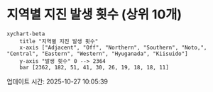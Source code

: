# 지역별 지진 발생 횟수 (상위 10개)

```mermaid
xychart-beta
    title "지역별 지진 발생 횟수"
    x-axis ["Adjacent", "Off", "Northern", "Southern", "Noto,", "Central", "Eastern", "Western", "Hyuganada", "Kiisuido"]
    y-axis "발생 횟수" 0 --> 2364
    bar [2362, 182, 51, 41, 30, 26, 19, 18, 18, 11]
```

업데이트 시간: 2025-10-27 10:05:39

